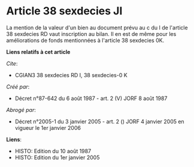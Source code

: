 # Article 38 sexdecies JI

La mention de la valeur d'un bien au document prévu au c du I de l'article 38 sexdecies RD vaut inscription au bilan. Il en
est de même pour les améliorations de fonds mentionnées à l'article 38 sexdecies 0K.

**Liens relatifs à cet article**

_Cite_:

  - CGIAN3 38 sexdecies RD I, 38 sexdecies-0 K

_Créé par_:

  - Décret n°87-642 du 6 août 1987 - art. 2 (V) JORF 8 août 1987

_Abrogé par_:

  - Décret n°2005-1 du 3 janvier 2005 - art. 2 () JORF 4 janvier 2005 en vigueur le 1er janvier 2006

**Liens**:

  - HISTO: Edition du 10 août 1987
  - HISTO: Edition du 1er janvier 2005
